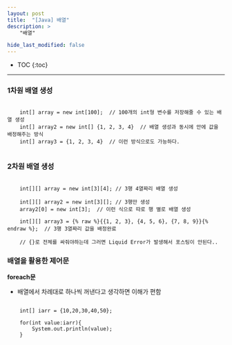 ```yaml
---
layout: post
title:  "[Java] 배열"
description: >
    "배열"

hide_last_modified: false
---
```

* TOC
{:toc}
***
### 1차원 배열 생성

```

    int[] array = new int[100];  // 100개의 int형 변수를 저장해줄 수 있는 배열 생성
    int[] array2 = new int[] {1, 2, 3, 4}  // 배열 생성과 동시에 안에 값을 배정해주는 방식
    int[] array3 = {1, 2, 3, 4}  // 이런 방식으로도 가능하다. 
   
```

### 2차원 배열 생성

```

    int[][] array = new int[3][4]; // 3행 4열짜리 배열 생성
    
    int[][] array2 = new int[3][]; // 3행만 생성
    array2[0] = new int[3];  // 이런 식으로 따로 행 별로 배열 생성

    int[][] array3 = {% raw %}{{1, 2, 3}, {4, 5, 6}, {7, 8, 9}}{% endraw %};  // 3행 3열짜리 값을 배정완료   
    
    // {}로 전체를 싸줘야하는데 그러면 Liquid Error가 발생해서 포스팅이 안된다..

```

### 배열을 활용한 제어문

**foreach문**
- 배열에서 차례대로 하나씩 꺼낸다고 생각하면 이해가 편함

```

    int[] iarr = {10,20,30,40,50};

    for(int value:iarr){
        System.out.println(value);
    }

```